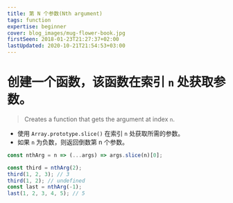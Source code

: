 ```yaml
---
title: 第 N 个参数(Nth argument)
tags: function
expertise: beginner
cover: blog_images/mug-flower-book.jpg
firstSeen: 2018-01-23T21:27:37+02:00
lastUpdated: 2020-10-21T21:54:53+03:00
---
```


# 创建一个函数，该函数在索引 `n` 处获取参数。
> Creates a function that gets the argument at index `n`.

- 使用 `Array.prototype.slice()` 在索引 `n` 处获取所需的参数。
- 如果 `n` 为负数，则返回倒数第 n 个参数。

```js
const nthArg = n => (...args) => args.slice(n)[0];
```

```js
const third = nthArg(2);
third(1, 2, 3); // 3
third(1, 2); // undefined
const last = nthArg(-1);
last(1, 2, 3, 4, 5); // 5
```
